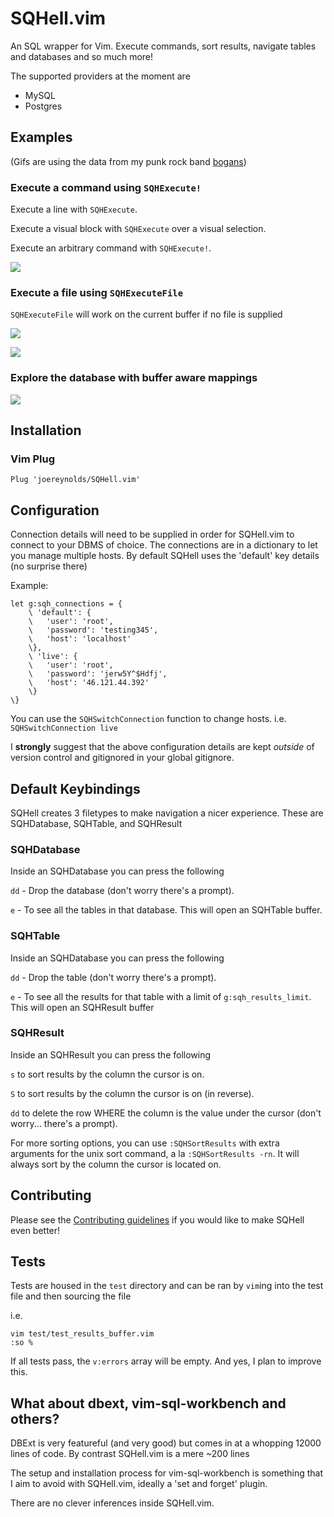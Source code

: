 # SQHell.vim

An SQL wrapper for Vim.
Execute commands, sort results, navigate tables and databases and so much more!

The supported providers at the moment are 
- MySQL
- Postgres 

## Examples

(Gifs are using the data from my punk rock band [bogans](http://bogans.uk))
### Execute a command using `SQHExecute!`

Execute a line with `SQHExecute`.

Execute a visual block with `SQHExecute` over a visual selection.

Execute an arbitrary command with `SQHExecute!`.

![](https://i.imgur.com/osjpU6u.gif)

### Execute a file using `SQHExecuteFile`

`SQHExecuteFile` will work on the current buffer if no file is supplied

![](https://i.imgur.com/67nONqC.gif)

![](https://i.imgur.com/j3m62am.gif)


### Explore the database with buffer aware mappings

![](https://i.imgur.com/E12LHnA.gif)

## Installation


### Vim Plug

```
Plug 'joereynolds/SQHell.vim'
```

## Configuration

Connection details will need to be supplied in order for SQHell.vim to connect
to your DBMS of choice. The connections are in a dictionary to let you manage
multiple hosts. By default SQHell uses the 'default' key details (no surprise there)

Example:

```
let g:sqh_connections = {
    \ 'default': {
    \   'user': 'root',
    \   'password': 'testing345',
    \   'host': 'localhost'
    \},
    \ 'live': {
    \   'user': 'root',
    \   'password': 'jerw5Y^$Hdfj',
    \   'host': '46.121.44.392'
    \}
\}
```

You can use the `SQHSwitchConnection` function to change hosts.
i.e. `SQHSwitchConnection live`

I **strongly** suggest that the above configuration details are kept *outside*
of version control and gitignored in your global gitignore.

## Default Keybindings

SQHell creates 3 filetypes to make navigation a nicer experience.
These are SQHDatabase, SQHTable, and SQHResult

### SQHDatabase

Inside an SQHDatabase you can press the following

`dd` - Drop the database (don't worry there's a prompt).

`e` - To see all the tables in that database. This will open an SQHTable buffer.


### SQHTable

Inside an SQHDatabase you can press the following

`dd` - Drop the table (don't worry there's a prompt).

`e` - To see all the results for that table with a limit of `g:sqh_results_limit`.
      This will open an SQHResult buffer

### SQHResult

Inside an SQHResult you can press the following

`s` to sort results by the column the cursor is on.

`S` to sort results by the column the cursor is on (in reverse).

`dd` to delete the row WHERE the column is the value under the cursor (don't worry... there's a prompt).


For more sorting options, you can use `:SQHSortResults` with extra arguments for the unix sort command, a la `:SQHSortResults -rn`. It will always sort by the column the cursor is located on.

## Contributing

Please see the [Contributing guidelines](CONTRIBUTING.md) if you would like to make SQHell even better!

## Tests

Tests are housed in the `test` directory and can be ran by
`vim`ing into the test file and then sourcing the file

i.e.

```
vim test/test_results_buffer.vim
:so %
```

If all tests pass, the `v:errors` array will be empty.
And yes, I plan to improve this.

## What about dbext, vim-sql-workbench and others?

DBExt is very featureful (and very good) but comes in at a whopping 12000 lines
of code. By contrast SQHell.vim is a mere ~200 lines

The setup and installation process for vim-sql-workbench is something that I
aim to avoid with SQHell.vim, ideally a 'set and forget' plugin.

There are no clever inferences inside SQHell.vim.
